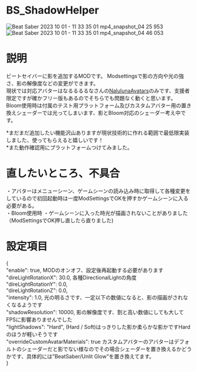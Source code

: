 # BS_ShadowHelper
![Beat Saber 2023 10 01 - 11 33 35 01 mp4_snapshot_04 25 953](https://github.com/scifiHerb/BS_ShadowHelper/assets/109839172/a0444570-22f8-402d-8d86-aeedf6cec9f9)
![Beat Saber 2023 10 01 - 11 33 35 01 mp4_snapshot_04 46 053](https://github.com/scifiHerb/BS_ShadowHelper/assets/109839172/f4b5ce70-85fc-4e6a-bf99-010a1f2fdc7d)
# 説明
ビートセイバーに影を追加するMODです。
Modsettingsで影の方向や光の強さ、影の解像度などの変更ができます。  
現状では対応アバターはなるるるるなさんの[NalulunaAvatars](https://nalulululuna.fanbox.cc/posts/2079749)のみです、支援者限定ですが確かフリー版もあるのでそちらでも問題なく動くと思います。  
Bloom使用時は付属のテスト用プラットフォーム及びカスタムアバター用の置き換えシェーダーでは光ってしまいます、影とBloom対応のシェーダー考え中です。  

*まだまだ追加したい機能沢山ありますが現状技術的に作れる範囲で最低限実装しました、使ってもらえると嬉しいです！    
*また動作確認用にプラットフォームつけてみました。

# 直したいところ、不具合  
・アバターはメニューシーン、ゲームシーンの読み込み時に取得して各種変更をしているので初回起動時は一度ModSettingsでOKを押すかゲームシーンに入る必要がある。  
・Bloom使用時
・ゲームシーンに入った時光が描画されないことがありました（ModSettingsでOK押し直したら直りました)

# 設定項目
{  
  "enable": true,  MODのオンオフ、設定後再起動する必要があります  
  "direLightRotationX": 30.0,  各種DirectionalLightの角度  
  "direLightRotationY": 0.0,  
  "direLightRotationZ": 0.0,  
  "intensity": 1.0,  光の明るさです、一定以下の数値になると、影の描画がされなくなるようです  
  "shadowResolution": 10000,  影の解像度です、割と高い数値にしても大してFPSに影響ありませんでした  
  "lightShadows": "Hard",  (Hard / Soft)はっきりした影か柔らかな影かですHardのほうが軽いそうです  
  "overrideCustomAvatarMaterials": true  カスタムアバターのアバターはデフォルトのシェーダーだと影でない様なのでその場合シェーダーを置き換えるかどうかです、具体的には"BeatSaber/Unlit Glow"を置き換えてます。  
}
